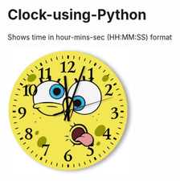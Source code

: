 # Clock-using-Python

Shows time in hour-mins-sec (HH:MM:SS) format

<img src = "https://github.com/MoonPengu/Clock-using-Python/blob/main/61TjFE33OVL._AC_SL1000_.jpg" height="250" width="250"/>
